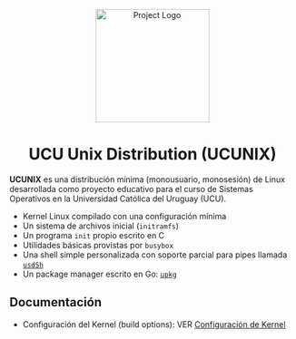 <p align="center">
  <img src="https://github.com/user-attachments/assets/e3e77878-b1a1-4cdf-abb1-6d925719e057" alt="Project Logo" width="200">
</p>

<h1 align="center">UCU Unix Distribution (UCUNIX)</h1>


**UCUNIX** es una distribución mínima (monousuario, monosesión) de Linux desarrollada como proyecto educativo para el curso de Sistemas Operativos en la Universidad Católica del Uruguay (UCU). 

- Kernel Linux compilado con una configuración mínima 
- Un sistema de archivos inicial (`initramfs`) 
- Un programa `init` propio escrito en C
- Utilidades básicas provistas por `busybox`
- Una shell simple personalizada con soporte parcial para pipes llamada [`usdSh`](https://github.com/s-blanco-dev/usdsh)
- Un package manager escrito en Go: [`upkg`](https://github.com/s-blanco-dev/upkg)

## Documentación

- Configuración del Kernel (build options): VER [Configuración de Kernel](doc/configuracionKernel.md)
